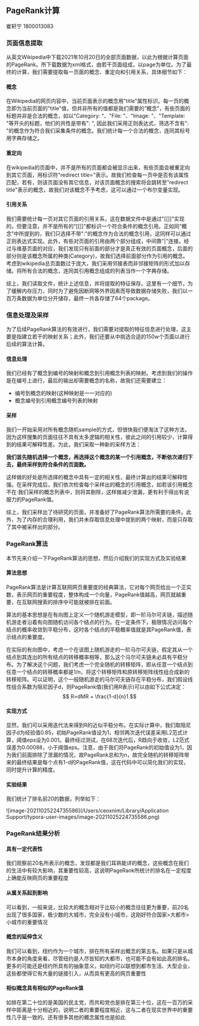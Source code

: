 ## PageRank计算

崔轩宁 1800013083



### 页面信息提取

从英文Wikipedia中下载2021年10月20日的全部页面数据，以此为根据计算页面的PageRank。所下载数据为xml格式，由若干页面组成，以page为单位。为了最终的计算，我们需要提取每一页面的概念、重定向和引用关系，具体细节如下：

#### 概念

在Wikipedia的网页内容中，当前页面表示的概念用"title"属性标识。每一页的概念即为当前页面的"title"值，但并非所有的值都是我们需要的“概念”，有些页面的标题并非是合法的概念，如以"Category: "、"File: "、"Image:  "、"Template: "等开头的标题，他们的共性是带有": ", 因此我们采用正则表达式，筛选不含有": "的概念作为符合我们采集条件的概念。我们统计每一个合法的概念，连同其标号用字典存储之。

#### 重定向

在wikipedia的页面中，并不是所有的页面都会被显示出来，有些页面会被重定向到其它页面，用标识符"redirect title="表示。故我们检查每一页中是否有该属性匹配，若有，则该页面没有其它信息，对该页面概念的搜索将会跳转至"redirect title"表示的概念，故我们对该概念不予考虑，这可以通过一个布尔变量实现。

#### 引用关系

我们需要统计每一页对其它页面的引用关系，这在数据文件中是通过"[[]]"实现的。但要注意，并不是所有的"[[]]"都标识一个符合条件的概念引用。正如同“概念”中所提到的，我们只选择不带":"的概念作为合法的概念引用，这同样可以通过正则表达式实现。此外，有些对页面的引用由两个部分组成，中间靠"|"连接。经过与维基页面的对应，我们发现只有前面的部分才是真正有效的页面概念，后面的部分则是该概念所属的种类(Category)，故我们选择前面部分作为引用的概念。考虑到wikipedia总页面数过于庞大，我们采用邻接表而非邻接矩阵的形式加以存储。将所有合法的概念，连同其引用概念组成的列表当作一个字典存储。

综上，我们读取文件，统计上述信息，并将提取的特征保存。这里有一个细节，为了缓解内存压力，同时为了避免因断网等外界因素而导致数据存储失败，我们以一百万条数据为单位分开储存，最终一共各存储了64个package。



### 信息处理及采样

为了后续PageRank算法的有效进行，我们需要对提取的特征信息进行处理，这主要是指建立若干的映射关系；此外，我们还要从中挑选合适的150w个页面以进行后续的算法计算。

#### 信息处理

我们已经有了概念到编号的映射和概念到引用概念列表的映射。考虑到我们的操作是在编号上进行，最后的输出却需要概念的名称，故我们还需要建立：

- 编号到概念的映射(这种映射是一一对应的)
- 概念编号到引用概念编号列表的映射

#### 采样

我们一开始采用对所有概念随机sample的方式，但很快我们便淘汰了这种方法，因为这样搜集的页面往往不具有太多逻辑的相关性，彼此之间的引用较少，计算得到的结果可解释性差。为此，我们采取一种新的采样方法：

**我们首先随机选择一个概念，再选择这个概念的某一个引用概念，不断依次递归下去，最终采样到符合条件的页面数。**

这样做的好处是所选择的概念中具有一定的相关性，最终计算出的结果可解释性强。在采样完成后，我们依次检查每个采样出的概念的引用概念，如若该引用概念不在·我们采样的概念列表中，则将其剔除，这样做减少泄漏，更有利于得出有说服力的PageRank值。

综上，我们采样出了待研究的页面，并准备好了PageRank算法所需要的条件。此外，为了内存的合理利用，我们并未存取信息处理中提到的两个映射，而是只存取了其中被采样出的部分。



### PageRank算法

本节先来介绍一下PageRank算法的思想，然后介绍我们的实现方式及实验结果

#### 算法思想

PageRank算法是计算互联网网页重要度的经典算法，它对每个网页给出一个正实数，表示网页的重要程度，整体构成一个向量，PageRank值越高，网页就越重要，在互联网搜索的排序中可能就被排在前面。

算法的基本思想是在有向图上定义一个随机游走模型，即一阶马尔可夫链，描述随机游走者沿着有向图随机访问各个结点的行为。在一定条件下，极限情况访问每个结点的概率收敛到平稳分布，这时各个结点的平稳概率值就是其PageRank值，表示结点的重要度。

在实际的有向图中，考虑一个在该图上随机游走的一阶马尔可夫链，假定其从一个结点到其连出的所有结点的转移概率相等，那么这个马尔可夫链未必具有平稳分布。为了解决这个问题，我们考虑一个完全随机的转移矩阵，即从任意一个结点到任意一个结点的转移概率都是1/n，将这个转移矩阵和原转移矩阵线性组合成新的转移矩阵。可以证明，这个一般随机游走的马尔可夫链存在平稳分布，我们假设线性组合系数为阻尼因子d，则PageRank值(我们用R表示)可以由如下公式决定：
$$
R=dMR + \frac{1-d}{n}1
$$

#### 实现方式

显然，我们可以采用迭代法来得到R的近似平稳分布。在实际计算中，我们取阻尼因子d为经验值0.85，初始PageRank值设为1，相邻两次迭代误差采用L2范式计算，阈值eps设为0.001。最终经过测试，在68次迭代后，R趋向于收敛，L2范式误差为0.00088，小于阈值eps。注意，由于我们将PageRank的初始值设为1，因为我们前面排除了泄漏的情况，故PageRank总和为n，故完全随机的转移矩阵带来的最终结果是每个点有1-d的PageRank值，这在代码中可以简化我们的实现，同时提升计算的精度。

#### 实验结果

我们统计了排名前20的数据，列举如下：

![image-20211025224735586](/Users/ceoxnim/Library/Application Support/typora-user-images/image-20211025224735586.png)



### PageRank结果分析

#### 具有一定代表性

我们观察前20名所表示的概念，发现都是我们耳熟能详的概念，这些概念在我们的生活中有较大影响，其重要性较高，这说明PageRank所统计的排名在一定程度上确能反映网页的重要程度

#### 从属关系起到影响

可以看到，一般来说，比较大的概念相对于比较小的概念往往更为重要，前20名出现了很多国家，极少数的大城市，完全没有小城市，这刚好符合国家>大都市>小城市的重要情况

#### 概念的延伸含义

我们可以看到，纽约作为一个城市，排在所有采样出概念的第五名。如果只是从城市本身的角度来看，尽管纽约是人尽皆知的大都市，也可能不会有如此高的排名。更多的可能还是纽约所具有的抽象意义，如纽约可以联想到都市生活、大型企业，这些都使得它有大量的链接引入，从而具有更高的网页重要性

#### 相似概念具有相似的PageRank值

如排在第二十位的是美国的民主党，而共和党也是排在第三十位，这在一百万的采样中距离是十分相近的，说明二者的重要程度相近，这与二者在现实世界中的重要性几乎是一致的。还有很多其他的概念属性也是如此









